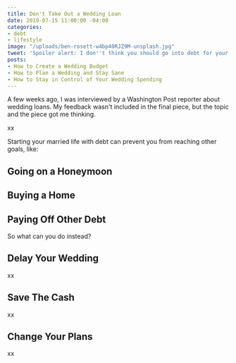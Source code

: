 ```yaml
---
title: Don't Take Out a Wedding Loan
date: 2019-07-15 11:00:00 -04:00
categories:
- debt
- lifestyle
image: "/uploads/ben-rosett-w4bp40RJZ9M-unsplash.jpg"
tweet: 'Spoiler alert: I don''t think you should go into debt for your wedding.'
posts:
- How to Create a Wedding Budget
- How to Plan a Wedding and Stay Sane
- How to Stay in Control of Your Wedding Spending
---
```


A few weeks ago, I was interviewed by a Washington Post reporter about wedding loans. My feedback wasn't included in the final piece, but the topic and the piece got me thinking. 

xx

Starting your married life with debt can prevent you from reaching other goals, like:

## Going on a Honeymoon

## Buying a Home

## Paying Off Other Debt

So what can you do instead?

## Delay Your Wedding

xx

## Save The Cash

xx

## Change Your Plans

xx